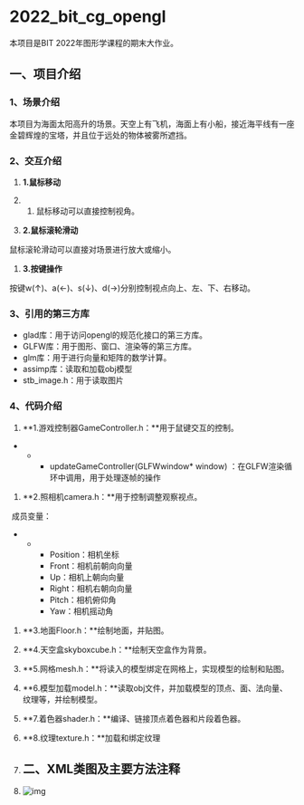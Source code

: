 # 2022_bit_cg_opengl

本项目是BIT 2022年图形学课程的期末大作业。

## 一、项目介绍

### 1、场景介绍

本项目为海面太阳高升的场景。天空上有飞机，海面上有小船，接近海平线有一座金碧辉煌的宝塔，并且位于远处的物体被雾所遮挡。

### 2、交互介绍

1. **1.鼠标移动**

2. 1. 鼠标移动可以直接控制视角。

3. **2.鼠标滚轮滑动**

鼠标滚轮滑动可以直接对场景进行放大或缩小。

1. **3.按键操作**

按键w(↑)、a(←)、s(↓)、d(→)分别控制视点向上、左、下、右移动。

### 3、引用的第三方库

- glad库：用于访问opengl的规范化接口的第三方库。
- GLFW库：用于图形、窗口、渲染等的第三方库。
- glm库：用于进行向量和矩阵的数学计算。
- assimp库：读取和加载obj模型
- stb_image.h：用于读取图片

### 4、代码介绍

1. **1.游戏控制器GameController.h：**用于鼠键交互的控制。

- - - updateGameController(GLFWwindow* window) ：在GLFW渲染循环中调用，用于处理逐帧的操作

1. **2.照相机camera.h：**用于控制调整观察视点。

​                成员变量：

- - - Position：相机坐标
    - Front：相机前朝向向量
    - Up：相机上朝向向量
    - Right：相机右朝向向量
    - Pitch：相机俯仰角
    - Yaw：相机摇动角

1. **3.地面Floor.h：**绘制地面，并贴图。

2. **4.天空盒skyboxcube.h：**绘制天空盒作为背景。

3. **5.网格mesh.h：**将读入的模型绑定在网格上，实现模型的绘制和贴图。

4. **6.模型加载model.h：**读取obj文件，并加载模型的顶点、面、法向量、纹理等，并绘制模型。

5. **7.着色器shader.h：**编译、链接顶点着色器和片段着色器。

6. **8.纹理texture.h：**加载和绑定纹理

7. ## 二、XML类图及主要方法注释

8. ![img](https://uploader.shimo.im/f/u4tIY9e7FBrQY9AY.png!thumbnail?accessToken=eyJhbGciOiJIUzI1NiIsImtpZCI6ImRlZmF1bHQiLCJ0eXAiOiJKV1QifQ.eyJhdWQiOiJhY2Nlc3NfcmVzb3VyY2UiLCJleHAiOjE2NTY4NDU3MTIsImZpbGVHVUlEIjoiS3JrRVZFNWw1eUNMUFZBSiIsImlhdCI6MTY1Njg0NTQxMiwidXNlcklkIjo1Mzc3Njc4MX0.kUyu9AIL8JdcSbobTZesimycEg6DyGFA-QS3pT1v_eg)